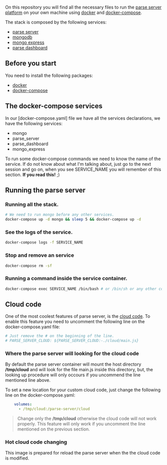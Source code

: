 On this repository you will find all the necessary files to run the [parse server platform](http://parseplatform.org/) on your own machine using [docker](https://www.docker.com/community-edition) and [docker-compose](https://docs.docker.com/compose/).

The stack is composed by the following services:

* [parse server](http://parseplatform.org/)
* [mongodb](https://www.mongodb.com/download-center?jmp=nav#community)
* [mongo express](https://github.com/mongo-express/mongo-express)
* [parse dashboard](https://github.com/parse-community/parse-dashboard)

## Before you start

You need to install the following packages:

* [docker](https://www.docker.com/community-edition)
* [docker-compose](https://docs.docker.com/compose/)

## The docker-compose services

In our [docker-compose.yaml] file we have all the services declarations, we have the following services:

* mongo
* parse_server
* parse_dashboard
* mongo_express

To run some docker-compose commands we need to know the name of the service. If do not know about what I'm talking about, just go to the next session and go on, when you see SERVICE_NAME you will remember of this section. **If you read this!** ;)

## Running the parse server

### Running all the stack.

```bash
# We need to run mongo before any other services.
docker-compose up -d mongo && sleep 5 && docker-compose up -d
```

### See the logs of the service.

```bash
docker-compose logs -f SERVICE_NAME
```

### Stop and remove an service

```bash
docker-compose rm -sf
```

### Running a command inside the service container.

```bash
docker-compose exec SERVICE_NAME /bin/bash # or /bin/sh or any other command that you need.
```

## Cloud code

One of the most coolest features of parse server, is the [cloud code](http://docs.parseplatform.org/cloudcode/guide/). To enable this feature you need to uncomment the following line on the docker-compose.yaml file:

```bash
# Just remove the # on the beginning of the line.
# PARSE_SERVER_CLOUD: ${PARSE_SERVER_CLOUD:-./cloud/main.js}
```

### Where the parse server will looking for the cloud code

By default the parse server container will mount the host directory **/tmp/cloud** and will look for the file main.js inside this directory, but, the looking up procedure will only occours if you uncommend the line mentioned line above.

To set a new location for your custom cloud code, just change the following line on the docker-compose.yaml:

```yaml
    volumes:
      - /tmp/cloud:/parse-server/cloud
```

> Change only the **/tmp/cloud** otherwise the cloud code will not work properly.
This feature will only work if you uncomment the line mentioned on the previous section.

### Hot cloud code changing

This image is prepared for reload the parse server when the the cloud code is modified.
